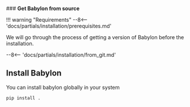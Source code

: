 ### **Get Babylon from source**

!!! warning "Requirements"
    --8<-- 'docs/partials/installation/prerequisites.md'

We will go through the process of getting a version of Babylon before the installation.

--8<-- 'docs/partials/installation/from_git.md'

## Install Babylon

You can install babylon globally in your system

```bash
pip install .
```